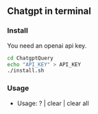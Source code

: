 ## Chatgpt in terminal
### Install
You need an openai api key. 
```bash
cd ChatgptQuery
echo "API_KEY" > API_KEY
./install.sh
```
### Usage
- Usage: ? <chatgpt query> | clear | clear all

